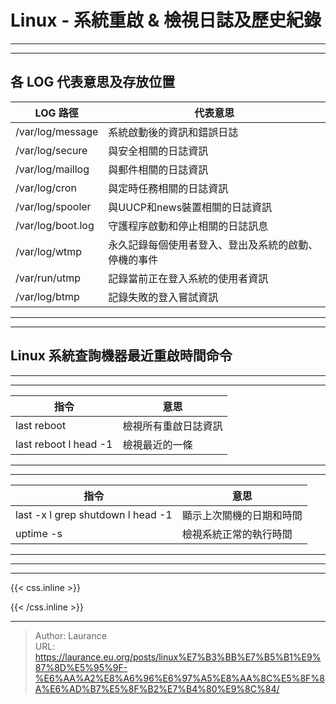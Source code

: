 # Linux - 系統重啟 & 檢視日誌及歷史紀錄


***
***

## 各 LOG 代表意思及存放位置

| LOG 路徑 | 代表意思 |
| --- | --- |
| /var/log/message | 系統啟動後的資訊和錯誤日誌 |
| /var/log/secure | 與安全相關的日誌資訊 |
| /var/log/maillog | 與郵件相關的日誌資訊 |
| /var/log/cron | 與定時任務相關的日誌資訊 |
| /var/log/spooler | 與UUCP和news裝置相關的日誌資訊 |
| /var/log/boot.log | 守護程序啟動和停止相關的日誌訊息 |
| /var/log/wtmp | 永久記錄每個使用者登入、登出及系統的啟動、停機的事件 |
| /var/run/utmp | 記錄當前正在登入系統的使用者資訊 |
| /var/log/btmp | 記錄失敗的登入嘗試資訊 |

***
***
    
## Linux 系統查詢機器最近重啟時間命令

***
***

| 指令 | 意思 |    
| --- | --- |
| last reboot | 檢視所有重啟日誌資訊 |    
| last reboot l head -1 | 檢視最近的一條 |

***
***
    
| 指令 | 意思 |    
| --- | --- |
| last -x  l  grep shutdown  l  head -1 | 顯示上次關機的日期和時間 |
| uptime -s | 檢視系統正常的執行時間 |

***
***
 


***

{{< css.inline >}}
<style>
.emojify {
	font-family: Apple Color Emoji, Segoe UI Emoji, NotoColorEmoji, Segoe UI Symbol, Android Emoji, EmojiSymbols;
	font-size: 2rem;
	vertical-align: middle;
}
@media screen and (max-width:650px) {
  .nowrap {
    display: block;
    margin: 25px 0;
  }
}
</style>
{{< /css.inline >}}


---

> Author: Laurance  
> URL: https://laurance.eu.org/posts/linux%E7%B3%BB%E7%B5%B1%E9%87%8D%E5%95%9F-%E6%AA%A2%E8%A6%96%E6%97%A5%E8%AA%8C%E5%8F%8A%E6%AD%B7%E5%8F%B2%E7%B4%80%E9%8C%84/  

